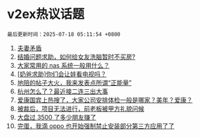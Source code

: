 # v2ex热议话题

`最后更新时间：2025-07-18 05:11:54 +0800`

1. [夫妻矛盾](https://www.v2ex.com/t/1145809)
1. [结婚问题求助，如何给女友洗脑暂时不买房?](https://www.v2ex.com/t/1145785)
1. [大家常用的 nas 系统一般用什么？](https://www.v2ex.com/t/1145720)
1. [[奶爸求助]你们会让娃看电视吗？](https://www.v2ex.com/t/1145730)
1. [地陪的帖子大火，我来发表点所谓“正能量”](https://www.v2ex.com/t/1145744)
1. [杭州怎么了？最近接二连三出大事](https://www.v2ex.com/t/1145713)
1. [爱康国宾上热搜了，大家公司安排体检一般是哪家？美年？爱康？](https://www.v2ex.com/t/1145721)
1. [被裁后，项目无法进行，前老板被甲方礼貌问候](https://www.v2ex.com/t/1145703)
1. [大盘过 3500 了多少朋友赚了](https://www.v2ex.com/t/1145712)
1. [完蛋，我滴 oppo 也开始强制禁止安装部分第三方应用了了](https://www.v2ex.com/t/1145825)

